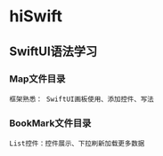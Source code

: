 # hiSwift

## SwiftUI语法学习
### Map文件目录
    框架熟悉： SwiftUI画板使用、添加控件、写法
### BookMark文件目录
    List控件：控件展示、下拉刷新加载更多数据

